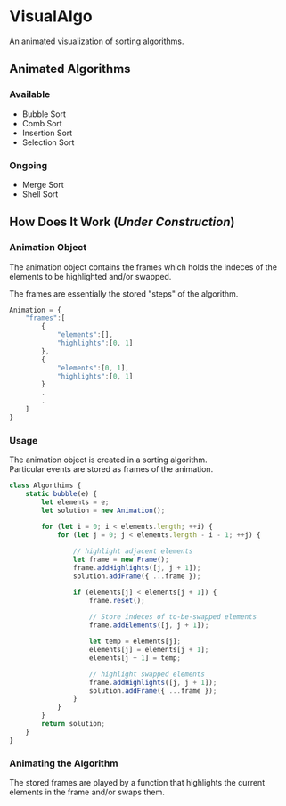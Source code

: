 # VisualAlgo

An animated visualization of sorting algorithms.

<h2>Animated Algorithms</h2>
<h3>Available</h3>
<ul>
<li>Bubble Sort</li>
<li>Comb Sort</li>
<li>Insertion Sort</li>
<li>Selection Sort</li>
</ul>

<h3>Ongoing</h3>
<ul>
<li>Merge Sort</li>
<li>Shell Sort</li>
</ul>

<h2>How Does It Work (<i>Under Construction</i>)</h2>

<h3>Animation Object</h3>
<p>The animation object contains the frames which holds the indeces of the elements to be highlighted and/or swapped.</p>
<p>The frames are essentially the stored "steps" of the algorithm.</p>

```javascript
Animation = {
    "frames":[
        {
            "elements":[],
            "highlights":[0, 1]
        },
        {
            "elements":[0, 1],
            "highlights":[0, 1]
        }
        .
        .
    ]
}
```
<h3>Usage</h3>
<p>The animation object is created in a sorting algorithm. <br> Particular events are stored as frames of the animation.</p>

```javascript
class Algorthims {
    static bubble(e) {
        let elements = e;
        let solution = new Animation();

        for (let i = 0; i < elements.length; ++i) {
            for (let j = 0; j < elements.length - i - 1; ++j) {
            
                // highlight adjacent elements
                let frame = new Frame();
                frame.addHighlights([j, j + 1]);
                solution.addFrame({ ...frame });

                if (elements[j] < elements[j + 1]) {
                    frame.reset();
                    
                    // Store indeces of to-be-swapped elements
                    frame.addElements([j, j + 1]);

                    let temp = elements[j];
                    elements[j] = elements[j + 1];
                    elements[j + 1] = temp;

                    // highlight swapped elements
                    frame.addHighlights([j, j + 1]);
                    solution.addFrame({ ...frame });
                }
            }
        }
        return solution;
    }
}
```
<h3>Animating the Algorithm</h3>
<p>The stored frames are played by a function that highlights the current elements in the frame and/or swaps them.</p>
